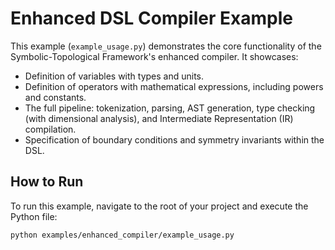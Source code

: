 # Enhanced DSL Compiler Example

This example (`example_usage.py`) demonstrates the core functionality of the Symbolic-Topological Framework's enhanced compiler. It showcases:

- Definition of variables with types and units.
- Definition of operators with mathematical expressions, including powers and constants.
- The full pipeline: tokenization, parsing, AST generation, type checking (with dimensional analysis), and Intermediate Representation (IR) compilation.
- Specification of boundary conditions and symmetry invariants within the DSL.

## How to Run

To run this example, navigate to the root of your project and execute the Python file:

```bash
python examples/enhanced_compiler/example_usage.py